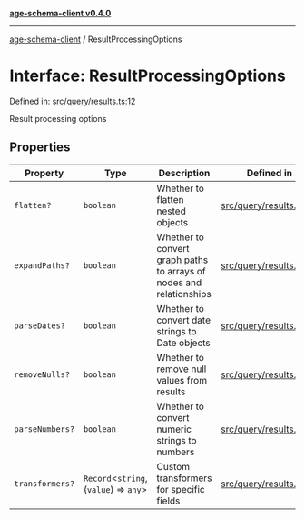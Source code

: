 [**age-schema-client v0.4.0**](../index.md)

***

[age-schema-client](../index.md) / ResultProcessingOptions

# Interface: ResultProcessingOptions

Defined in: [src/query/results.ts:12](https://github.com/standardbeagle/ageSchemaClient/blob/main/src/query/results.ts#L12)

Result processing options

## Properties

| Property | Type | Description | Defined in |
| ------ | ------ | ------ | ------ |
| <a id="flatten"></a> `flatten?` | `boolean` | Whether to flatten nested objects | [src/query/results.ts:16](https://github.com/standardbeagle/ageSchemaClient/blob/main/src/query/results.ts#L16) |
| <a id="expandpaths"></a> `expandPaths?` | `boolean` | Whether to convert graph paths to arrays of nodes and relationships | [src/query/results.ts:21](https://github.com/standardbeagle/ageSchemaClient/blob/main/src/query/results.ts#L21) |
| <a id="parsedates"></a> `parseDates?` | `boolean` | Whether to convert date strings to Date objects | [src/query/results.ts:26](https://github.com/standardbeagle/ageSchemaClient/blob/main/src/query/results.ts#L26) |
| <a id="removenulls"></a> `removeNulls?` | `boolean` | Whether to remove null values from results | [src/query/results.ts:31](https://github.com/standardbeagle/ageSchemaClient/blob/main/src/query/results.ts#L31) |
| <a id="parsenumbers"></a> `parseNumbers?` | `boolean` | Whether to convert numeric strings to numbers | [src/query/results.ts:36](https://github.com/standardbeagle/ageSchemaClient/blob/main/src/query/results.ts#L36) |
| <a id="transformers"></a> `transformers?` | `Record`\<`string`, (`value`) => `any`\> | Custom transformers for specific fields | [src/query/results.ts:41](https://github.com/standardbeagle/ageSchemaClient/blob/main/src/query/results.ts#L41) |
